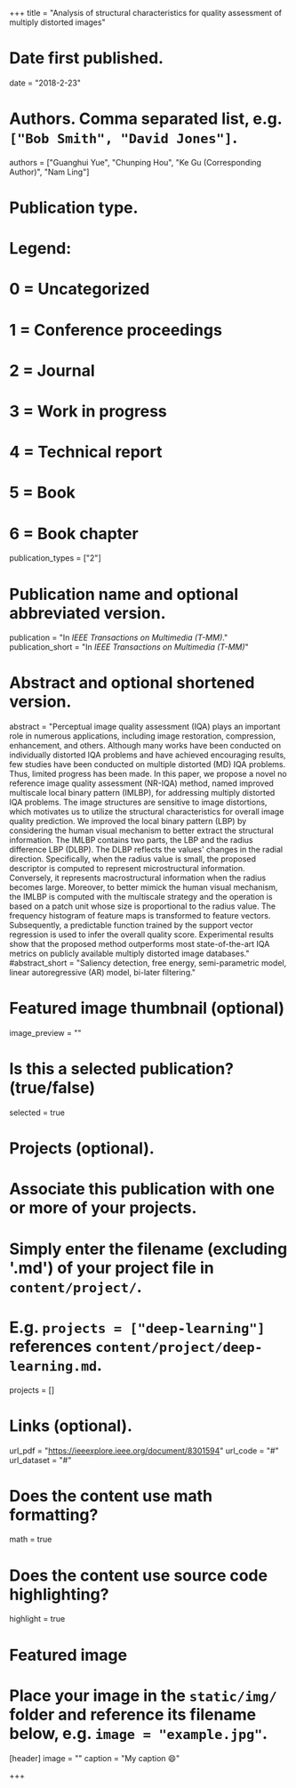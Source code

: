 +++
title = "Analysis of structural characteristics for quality assessment of multiply distorted images"

# Date first published.
date = "2018-2-23"

# Authors. Comma separated list, e.g. `["Bob Smith", "David Jones"]`.
authors = ["Guanghui Yue", "Chunping Hou", "Ke Gu (Corresponding Author)", "Nam Ling"]
# Publication type.
# Legend:
# 0 = Uncategorized
# 1 = Conference proceedings
# 2 = Journal
# 3 = Work in progress
# 4 = Technical report
# 5 = Book
# 6 = Book chapter
publication_types = ["2"]

# Publication name and optional abbreviated version.
publication = "In *IEEE Transactions on Multimedia (T-MM)*."
publication_short = "In *IEEE Transactions on Multimedia (T-MM)*"

# Abstract and optional shortened version.
abstract = "Perceptual image quality assessment (IQA) plays an important role in numerous applications, including image restoration, compression, enhancement, and others. Although many works have been conducted on individually distorted IQA problems and have achieved encouraging results, few studies have been conducted on multiple distorted (MD) IQA problems. Thus, limited progress has been made. In this paper, we propose a novel no reference image quality assessment (NR-IQA) method, named improved multiscale local binary pattern (IMLBP), for addressing multiply distorted IQA problems. The image structures are sensitive to image distortions, which motivates us to utilize the structural characteristics for overall image quality prediction. We improved the local binary pattern (LBP) by considering the human visual mechanism to better extract the structural information. The IMLBP contains two parts, the LBP and the radius difference LBP (DLBP). The DLBP reflects the values' changes in the radial direction. Specifically, when the radius value is small, the proposed descriptor is computed to represent microstructural information. Conversely, it represents macrostructural information when the radius becomes large. Moreover, to better mimick the human visual mechanism, the IMLBP is computed with the multiscale strategy and the operation is based on a patch unit whose size is proportional to the radius value. The frequency histogram of feature maps is transformed to feature vectors. Subsequently, a predictable function trained by the support vector regression is used to infer the overall quality score. Experimental results show that the proposed method outperforms most state-of-the-art IQA metrics on publicly available multiply distorted image databases."
#abstract_short = "Saliency detection, free energy, semi-parametric model, linear autoregressive (AR) model, bi-later filtering."

# Featured image thumbnail (optional)
image_preview = ""

# Is this a selected publication? (true/false)
selected = true

# Projects (optional).
#   Associate this publication with one or more of your projects.
#   Simply enter the filename (excluding '.md') of your project file in `content/project/`.
#   E.g. `projects = ["deep-learning"]` references `content/project/deep-learning.md`.
projects = []

# Links (optional).
url_pdf = "https://ieeexplore.ieee.org/document/8301594"
url_code = "#"
url_dataset = "#"




# Does the content use math formatting?
math = true

# Does the content use source code highlighting?
highlight = true

# Featured image
# Place your image in the `static/img/` folder and reference its filename below, e.g. `image = "example.jpg"`.
[header]
image = ""
caption = "My caption 😄"

+++
